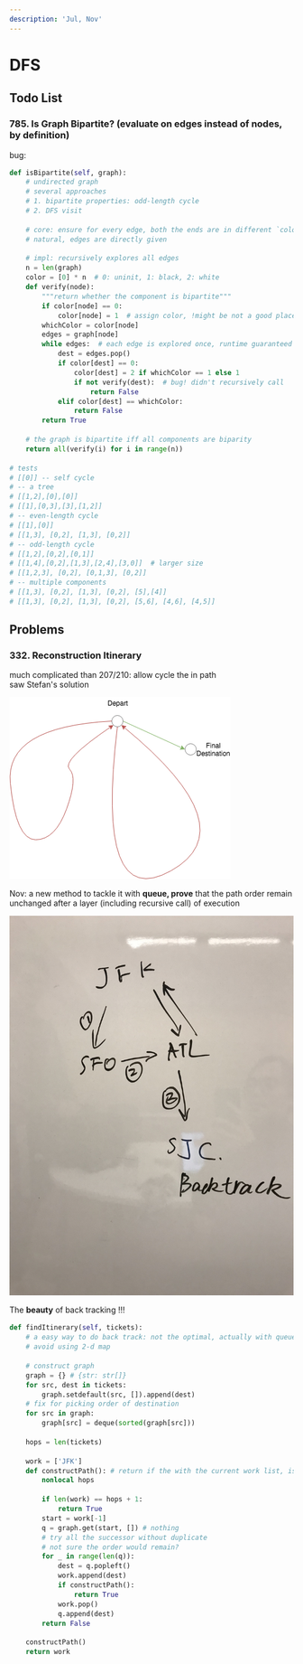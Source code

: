 ```yaml
---
description: 'Jul, Nov'
---
```


# DFS

## Todo List

### 785. Is Graph Bipartite? \(evaluate on edges instead of nodes, by definition\)

bug: 

```python
def isBipartite(self, graph):
    # undirected graph
    # several approaches
    # 1. bipartite properties: odd-length cycle
    # 2. DFS visit
    
    # core: ensure for every edge, both the ends are in different `color`
    # natural, edges are directly given
    
    # impl: recursively explores all edges
    n = len(graph)
    color = [0] * n  # 0: uninit, 1: black, 2: white
    def verify(node):
        """return whether the component is bipartite"""
        if color[node] == 0:
            color[node] = 1  # assign color, !might be not a good place to do, check later
        whichColor = color[node]
        edges = graph[node]
        while edges:  # each edge is explored once, runtime guaranteed
            dest = edges.pop()
            if color[dest] == 0:
                color[dest] = 2 if whichColor == 1 else 1
                if not verify(dest):  # bug! didn't recursively call
                    return False
            elif color[dest] == whichColor:
                return False
        return True
    
    # the graph is bipartite iff all components are biparity
    return all(verify(i) for i in range(n))

# tests
# [[0]] -- self cycle
# -- a tree
# [[1,2],[0],[0]]
# [[1],[0,3],[3],[1,2]]
# -- even-length cycle
# [[1],[0]]
# [[1,3], [0,2], [1,3], [0,2]]
# -- odd-length cycle
# [[1,2],[0,2],[0,1]]
# [[1,4],[0,2],[1,3],[2,4],[3,0]]  # larger size
# [[1,2,3], [0,2], [0,1,3], [0,2]]
# -- multiple components
# [[1,3], [0,2], [1,3], [0,2], [5],[4]]
# [[1,3], [0,2], [1,3], [0,2], [5,6], [4,6], [4,5]] 
```



## Problems

### 332. Reconstruction Itinerary

much complicated than 207/210: allow cycle the in path  
saw Stefan's solution

![First go the two red routes \(back to the depart twice\) and then lastly the green one ](../../.gitbook/assets/itinerary-reconstruction-1.png)

Nov: a new method to tackle it with **queue, prove** that the path order remain unchanged after a layer \(including recursive call\) of execution

![mark the edges used and continue the next level of recursion](../../.gitbook/assets/reconstruct_itinerary.jpeg)

The **beauty** of back tracking !!!

```python
def findItinerary(self, tickets):
    # a easy way to do back track: not the optimal, actually with queue -> optimal
    # avoid using 2-d map
    
    # construct graph
    graph = {} # {str: str[]}
    for src, dest in tickets:
        graph.setdefault(src, []).append(dest)
    # fix for picking order of destination
    for src in graph:
        graph[src] = deque(sorted(graph[src]))
        
    hops = len(tickets)
    
    work = ['JFK']
    def constructPath(): # return if the with the current work list, is it able to construct the path correctly
        nonlocal hops
        
        if len(work) == hops + 1:
            return True
        start = work[-1]
        q = graph.get(start, []) # nothing
        # try all the successor without duplicate
        # not sure the order would remain?
        for _ in range(len(q)):
            dest = q.popleft()
            work.append(dest)
            if constructPath():
                return True
            work.pop()
            q.append(dest)
        return False
    
    constructPath()
    return work
```



